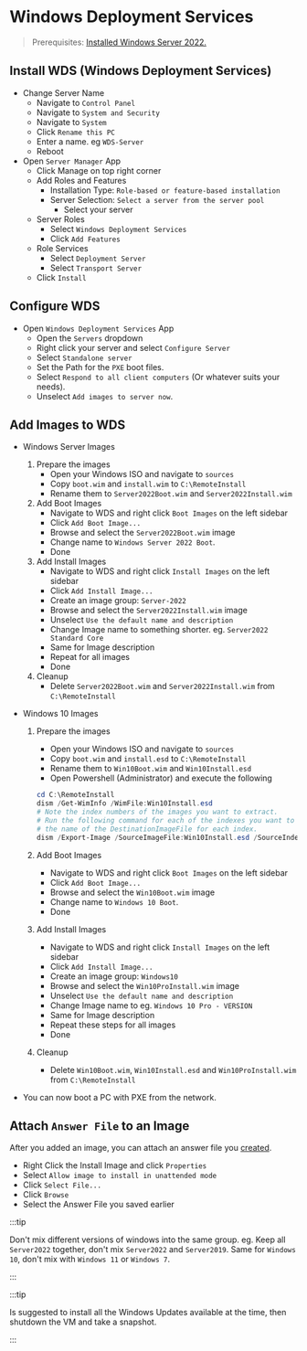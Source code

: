 # Windows Deployment Services

> Prerequisites:
> [Installed Windows Server 2022.](../virtualization/proxmox/install-windows-server)

## Install WDS (Windows Deployment Services)

- Change Server Name
  - Navigate to `Control Panel`
  - Navigate to `System and Security`
  - Navigate to `System`
  - Click `Rename this PC`
  - Enter a name. eg `WDS-Server`
  - Reboot
- Open `Server Manager` App
  - Click Manage on top right corner
  - Add Roles and Features
    - Installation Type: `Role-based or feature-based installation`
    - Server Selection: `Select a server from the server pool`
      - Select your server
  - Server Roles
    - Select `Windows Deployment Services`
    - Click `Add Features`
  - Role Services
    - Select `Deployment Server`
    - Select `Transport Server`
  - Click `Install`

## Configure WDS

- Open `Windows Deployment Services` App
  - Open the `Servers` dropdown
  - Right click your server and select `Configure Server`
  - Select `Standalone server`
  - Set the Path for the `PXE` boot files.
  - Select `Respond to all client computers` (Or whatever suits your needs).
  - Unselect `Add images to server now`.

## Add Images to WDS

- Windows Server Images
  1. Prepare the images
     - Open your Windows ISO and navigate to `sources`
     - Copy `boot.wim` and `install.wim` to `C:\RemoteInstall`
     - Rename them to `Server2022Boot.wim` and `Server2022Install.wim`
  2. Add Boot Images
     - Navigate to WDS and right click `Boot Images` on the left sidebar
     - Click `Add Boot Image...`
     - Browse and select the `Server2022Boot.wim` image
     - Change name to `Windows Server 2022 Boot`.
     - Done
  3. Add Install Images
     - Navigate to WDS and right click `Install Images` on the left sidebar
     - Click `Add Install Image...`
     - Create an image group: `Server-2022`
     - Browse and select the `Server2022Install.wim` image
     - Unselect `Use the default name and description`
     - Change Image name to something shorter. eg. `Server2022 Standard Core`
     - Same for Image description
     - Repeat for all images
     - Done
  4. Cleanup
     - Delete `Server2022Boot.wim` and `Server2022Install.wim` from `C:\RemoteInstall`

- Windows 10 Images
  1. Prepare the images
     - Open your Windows ISO and navigate to `sources`
     - Copy `boot.wim` and `install.esd` to `C:\RemoteInstall`
     - Rename them to `Win10Boot.wim` and `Win10Install.esd`
     - Open Powershell (Administrator) and execute the following

      ```powershell
      cd C:\RemoteInstall
      dism /Get-WimInfo /WimFile:Win10Install.esd
      # Note the index numbers of the images you want to extract.
      # Run the following command for each of the indexes you want to extract, remember to change
      # the name of the DestinationImageFile for each index.
      dism /Export-Image /SourceImageFile:Win10Install.esd /SourceIndex:6 /DestinationImageFile:C:\RemoteInstall\Win10ProInstall.wim /Compress:max /CheckIntegrity
      ```

  2. Add Boot Images
     - Navigate to WDS and right click `Boot Images` on the left sidebar
     - Click `Add Boot Image...`
     - Browse and select the `Win10Boot.wim` image
     - Change name to `Windows 10 Boot`.
     - Done
  3. Add Install Images
     - Navigate to WDS and right click `Install Images` on the left sidebar
     - Click `Add Install Image...`
     - Create an image group: `Windows10`
     - Browse and select the `Win10ProInstall.wim` image
     - Unselect `Use the default name and description`
     - Change Image name to eg. `Windows 10 Pro - VERSION`
     - Same for Image description
     - Repeat these steps for all images
     - Done
  4. Cleanup
     - Delete `Win10Boot.wim`, `Win10Install.esd` and `Win10ProInstall.wim` from `C:\RemoteInstall`
- You can now boot a PC with PXE from the network.

## Attach `Answer File` to an Image

After you added an image, you can attach an answer file you [created](./assessment-deployment-kit).

- Right Click the Install Image and click `Properties`
- Select `Allow image to install in unattended mode`
- Click `Select File...`
- Click `Browse`
- Select the Answer File you saved earlier

:::tip

Don't mix different versions of windows into the same group.
eg. Keep all `Server2022` together, don't mix `Server2022` and `Server2019`.
Same for `Windows 10`, don't mix with `Windows 11` or `Windows 7`.

:::

:::tip

Is suggested to install all the Windows Updates available at the time, then shutdown the VM and take a snapshot.

:::
